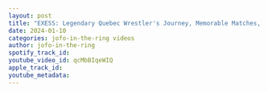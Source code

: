 ```yaml
---
layout: post
title: "EXESS: Legendary Quebec Wrestler's Journey, Memorable Matches, and Behind-the-Scenes Insights  #123"
date: 2024-01-10
categories: jofo-in-the-ring videos
author: jofo-in-the-ring
spotify_track_id: 
youtube_video_id: qcMbBIqeWIQ
apple_track_id: 
youtube_metadata: 
---
```

